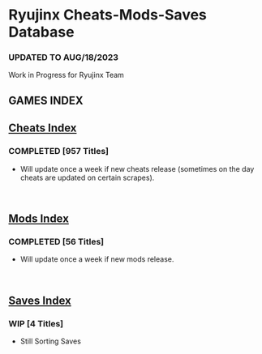 # Ryujinx Cheats-Mods-Saves Database

### UPDATED TO AUG/18/2023

Work in Progress for Ryujinx Team


## GAMES INDEX

## [Cheats Index](Cheats.md)
### COMPLETED [957 Titles]
- Will update once a week if new cheats release (sometimes on the day cheats are updated on certain scrapes).
</br>

## [Mods Index](Mods.md)
### COMPLETED [56 Titles]
- Will update once a week if new mods release.
</br>

## [Saves Index](Saves.md)
### WIP [4 Titles] 
- Still Sorting Saves

